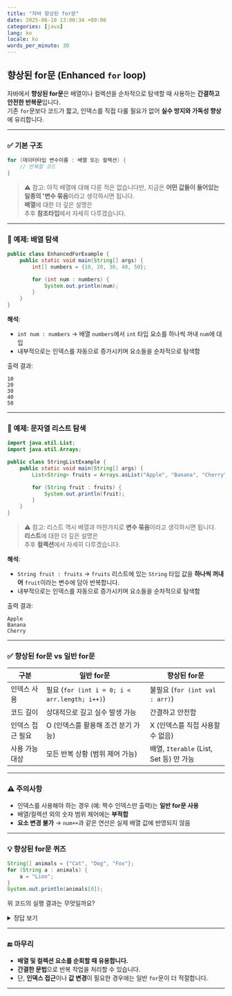```yaml
---
title: "자바 향상된 for문"
date: 2025-06-10 13:00:34 +09:00
categories: [java]
lang: ko
locale: ko
words_per_minute: 30
---
```


## 향상된 for문 (Enhanced `for` loop)

자바에서 **향상된 for문**은 배열이나 컬렉션을 순차적으로 탐색할 때 사용하는 **간결하고 안전한 반복문**입니다.  
기존 `for`문보다 코드가 짧고, 인덱스를 직접 다룰 필요가 없어 **실수 방지와 가독성 향상**에 유리합니다.

---

### ✅ 기본 구조

```java
for (데이터타입 변수이름 : 배열 또는 컬렉션) {
    // 반복할 코드
}
```
> ⚠️ 참고: 아직 배열에 대해 다룬 적은 없습니다만, 지금은 **어떤 값들이 들어있는 일종의 '변수 묶음**이라고 생각하시면 됩니다.  
> **배열**에 대한 더 깊은 설명은  
> 추후 **참조타입**에서 자세히 다루겠습니다.
---

### 📌 예제: 배열 탐색

```java
public class EnhancedForExample {
    public static void main(String[] args) {
        int[] numbers = {10, 20, 30, 40, 50};

        for (int num : numbers) {
            System.out.println(num);
        }
    }
}
```

**해석**:  
- `int num : numbers` → 배열 `numbers`에서 `int` 타입 요소를 하나씩 꺼내 `num`에 대입
- 내부적으로는 인덱스를 자동으로 증가시키며 요소들을 순차적으로 탐색함

출력 결과:

```
10
20
30
40
50
```
---

### 📌 예제: 문자열 리스트 탐색

```java
import java.util.List;
import java.util.Arrays;

public class StringListExample {
    public static void main(String[] args) {
        List<String> fruits = Arrays.asList("Apple", "Banana", "Cherry");

        for (String fruit : fruits) {
            System.out.println(fruit);
        }
    }
}
```
> ⚠️ 참고: 리스트 역시 배열과 마찬가지로 **변수 묶음**이라고 생각하시면 됩니다.  
> **리스트**에 대한 더 깊은 설명은  
> 추후 **컬렉션**에서 자세히 다루겠습니다.

**해석**:  
- `String fruit : fruits` → `fruits` 리스트에 있는 `String` 타입 값을 **하나씩 꺼내어** `fruit`이라는 변수에 담아 반복합니다.
- 내부적으로는 인덱스를 자동으로 증가시키며 요소들을 순차적으로 탐색함

출력 결과:

```
Apple
Banana
Cherry
```
---

### ✅ 향상된 for문 vs 일반 for문

| 구분             | 일반 for문                              | 향상된 for문                         |
|------------------|-------------------------------------------|--------------------------------------|
| 인덱스 사용      | 필요 (`for (int i = 0; i < arr.length; i++)`) | 불필요 (`for (int val : arr)`)     |
| 코드 길이        | 상대적으로 길고 실수 발생 가능             | 간결하고 안전함                     |
| 인덱스 접근 필요 | O (인덱스를 활용해 조건 분기 가능)         | X (인덱스를 직접 사용할 수 없음)   |
| 사용 가능 대상   | 모든 반복 상황 (범위 제어 가능)           | 배열, `Iterable` (List, Set 등) 만 가능 |

---

### ⚠️ 주의사항

- 인덱스를 사용해야 하는 경우 (예: 짝수 인덱스만 출력)는 **일반 for문 사용**
- 배열/컬렉션 외의 숫자 범위 제어에는 **부적합**
- **요소 변경 불가** → `num++`과 같은 연산은 실제 배열 값에 반영되지 않음

---

### 💡 향상된 for문 퀴즈

```java
String[] animals = {"Cat", "Dog", "Fox"};
for (String a : animals) {
    a = "Lion";
}
System.out.println(animals[0]);
```
위 코드의 실행 결과는 무엇일까요?

<details>
<summary>정답 보기</summary>

> 정답은 : **Cat**  
> 향상된 for문에서 `a = "Lion";`은 복사된 참조 변수에만 적용되며, 원본 배열에는 영향을 주지 않습니다.

</details>

---

### 🔚 마무리

- **배열 및 컬렉션 요소를 순회할 때 유용합니다.**
- **간결한 문법**으로 반복 작업을 처리할 수 있습니다.
- 단, **인덱스 접근**이나 **값 변경**이 필요한 경우에는 일반 `for`문이 더 적절합니다.

---
